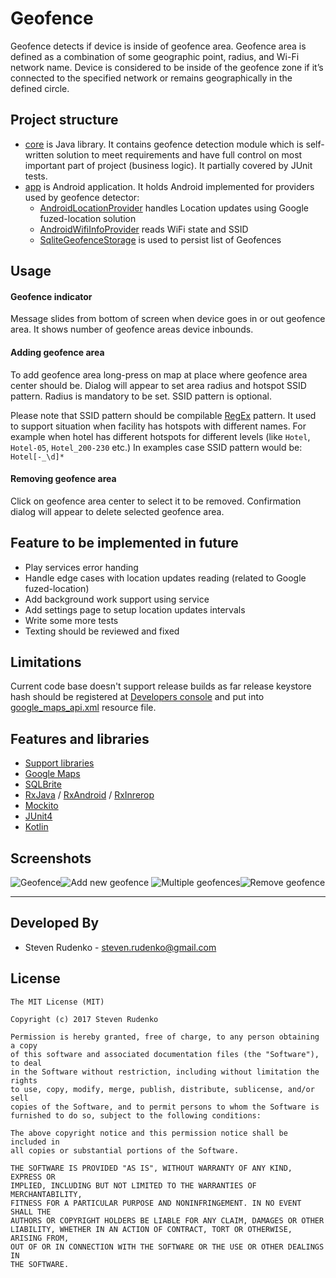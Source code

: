 Geofence
===================

Geofence detects if device is inside of geofence area.
Geofence area is defined as a combination of some geographic point, radius, and Wi-Fi network name. Device is considered to be inside of the geofence zone if it’s connected to the specified network or remains geographically in the defined circle.

## Project structure
* [core](core) is Java library. It contains geofence detection module which is self-written solution to meet requirements and have full control on most important part of project (business logic). It partially covered by JUnit tests.
* [app](app) is Android application. It holds Android implemented for providers used by geofence detector:
    - [AndroidLocationProvider](app/src/main/java/com/github/stevenrudenko/geofence/core/AndroidLocationProvider.java) handles Location updates using Google fuzed-location solution
    - [AndroidWifiInfoProvider](app/src/main/java/com/github/stevenrudenko/geofence/core/AndroidWifiInfoProvider.java) reads WiFi state and SSID
    - [SqliteGeofenceStorage](app/src/main/java/com/github/stevenrudenko/geofence/core/SqliteGeofenceStorage.java) is used to persist list of Geofences

## Usage

#### Geofence indicator
Message slides from bottom of screen when device goes in or out geofence area. It shows number of geofence areas device inbounds.

#### Adding geofence area
To add geofence area long-press on map at place where geofence area center should be. Dialog will appear to set area radius and hotspot SSID pattern. Radius is mandatory to be set. SSID pattern is optional.

Please note that SSID pattern should be compilable [RegEx](https://en.wikipedia.org/wiki/Regular_expression) pattern. It used to support situation when facility has hotspots with different names. For example when hotel has different hotspots for different levels (like `Hotel`, `Hotel-05`, `Hotel_200-230` etc.) In examples case SSID pattern would be: `Hotel[-_\d]*`

#### Removing geofence area
Click on geofence area center to select it to be removed. Confirmation dialog will appear to delete selected geofence area.

## Feature to be implemented in future
* Play services error handing
* Handle edge cases with location updates reading (related to Google fuzed-location)
* Add background work support using service
* Add settings page to setup location updates intervals
* Write some more tests
* Texting should be reviewed and fixed

## Limitations
Current code base doesn't support release builds as far release keystore hash should be registered at [Developers console](https://console.developers.google.com/) and put into [google_maps_api.xml](app/src/release/res/values/google_maps_api.xml) resource file.

## Features and libraries
* [Support libraries](https://developer.android.com/topic/libraries/support-library/index.html)
* [Google Maps](https://developers.google.com/maps/documentation/android-api/)
* [SQLBrite](https://github.com/square/sqlbrite)
* [RxJava](https://github.com/ReactiveX/RxJava) / [RxAndroid](https://github.com/ReactiveX/RxAndroid) / [RxInrerop](https://github.com/akarnokd/RxJava2Interop)
* [Mockito](https://github.com/mockito/mockito)
* [JUnit4](https://github.com/junit-team/junit)
* [Kotlin](http://kotlinlang.org/)


## Screenshots

![Geofence](design/screenshot-01.png)![Add new geofence](design/screenshot-02.png)
![Multiple geofences](design/screenshot-03.png)![Remove geofence](design/screenshot-04.png)

-------------------------------------------------------------------------------

## Developed By

* Steven Rudenko - <steven.rudenko@gmail.com>

## License
```
The MIT License (MIT)

Copyright (c) 2017 Steven Rudenko

Permission is hereby granted, free of charge, to any person obtaining a copy
of this software and associated documentation files (the "Software"), to deal
in the Software without restriction, including without limitation the rights
to use, copy, modify, merge, publish, distribute, sublicense, and/or sell
copies of the Software, and to permit persons to whom the Software is
furnished to do so, subject to the following conditions:

The above copyright notice and this permission notice shall be included in
all copies or substantial portions of the Software.

THE SOFTWARE IS PROVIDED "AS IS", WITHOUT WARRANTY OF ANY KIND, EXPRESS OR
IMPLIED, INCLUDING BUT NOT LIMITED TO THE WARRANTIES OF MERCHANTABILITY,
FITNESS FOR A PARTICULAR PURPOSE AND NONINFRINGEMENT. IN NO EVENT SHALL THE
AUTHORS OR COPYRIGHT HOLDERS BE LIABLE FOR ANY CLAIM, DAMAGES OR OTHER
LIABILITY, WHETHER IN AN ACTION OF CONTRACT, TORT OR OTHERWISE, ARISING FROM,
OUT OF OR IN CONNECTION WITH THE SOFTWARE OR THE USE OR OTHER DEALINGS IN
THE SOFTWARE.
```
